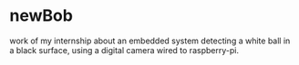 # newBob
work of my internship about an embedded system detecting a white ball in a black surface, using a digital camera wired to raspberry-pi.
